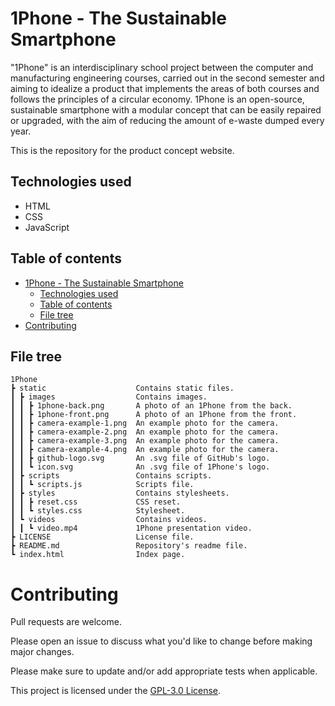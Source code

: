 # 1Phone - The Sustainable Smartphone

"1Phone" is an interdisciplinary school project between the computer and manufacturing engineering courses, carried out in the second semester and aiming to idealize a product that implements the areas of both courses and follows the principles of a circular economy. 1Phone is an open-source, sustainable smartphone with a modular concept that can be easily repaired or upgraded, with the aim of reducing the amount of e-waste dumped every year.

This is the repository for the product concept website.

## Technologies used

- HTML
- CSS
- JavaScript

## Table of contents

- [1Phone - The Sustainable Smartphone](#1phone---the-sustainable-smartphone)
  - [Technologies used](#technologies-used)
  - [Table of contents](#table-of-contents)
  - [File tree](#file-tree)
- [Contributing](#contributing)

## File tree

```
1Phone
┣ static                    Contains static files.
┃ ┣ images                  Contains images.
┃ ┃ ┣ 1phone-back.png       A photo of an 1Phone from the back.
┃ ┃ ┣ 1phone-front.png      A photo of an 1Phone from the front.
┃ ┃ ┣ camera-example-1.png  An example photo for the camera.
┃ ┃ ┣ camera-example-2.png  An example photo for the camera.
┃ ┃ ┣ camera-example-3.png  An example photo for the camera.
┃ ┃ ┣ camera-example-4.png  An example photo for the camera.
┃ ┃ ┣ github-logo.svg       An .svg file of GitHub's logo.
┃ ┃ ┗ icon.svg              An .svg file of 1Phone's logo.
┃ ┣ scripts                 Contains scripts.
┃ ┃ ┗ scripts.js            Scripts file.
┃ ┣ styles                  Contains stylesheets.
┃ ┃ ┣ reset.css             CSS reset.
┃ ┃ ┗ styles.css            Stylesheet.
┃ ┗ videos                  Contains videos.
┃ ┃ ┗ video.mp4             1Phone presentation video.
┣ LICENSE                   License file.
┣ README.md                 Repository's readme file.
┗ index.html                Index page.
```

# Contributing

Pull requests are welcome.

Please open an issue to discuss what you'd like to change before making major changes.

Please make sure to update and/or add appropriate tests when applicable.

This project is licensed under the [GPL-3.0 License](./LICENSE).
